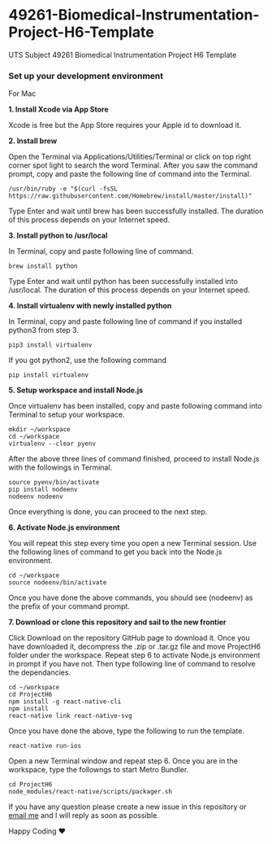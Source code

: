 # 49261-Biomedical-Instrumentation-Project-H6-Template
UTS Subject 49261 Biomedical Instrumentation Project H6 Template

### Set up your development environment ###

For Mac

**1. Install Xcode via App Store**

Xcode is free but the App Store requires your Apple id to download it.

**2. Install brew**

Open the Terminal via Applications/Utilities/Terminal or click on top right corner spot light to search the word Terminal. After you saw the command prompt, copy and paste the following line of command into the Terminal.

```
/usr/bin/ruby -e "$(curl -fsSL https://raw.githubusercontent.com/Homebrew/install/master/install)"
```

Type Enter and wait until brew has been successfully installed. The duration of this process depends on your Internet speed.

**3. Install python to /usr/local**

In Terminal, copy and paste following line of command.

```
brew install python
```

Type Enter and wait until python has been successfully installed into /usr/local. The duration of this process depends on your Internet speed.

**4. Install virtualenv with newly installed python**

In Terminal, copy and paste following line of command if you installed python3 from step 3.

```
pip3 install virtualenv
```

If you got python2, use the following command

```
pip install virtualenv
```

**5. Setup workspace and install Node.js**

Once virtualenv has been installed, copy and paste following command into Terminal to setup your workspace.

```
mkdir ~/workspace
cd ~/workspace
virtualenv --clear pyenv
```

After the above three lines of command finished, proceed to install Node.js with the followings in Terminal.

```
source pyenv/bin/activate
pip install nodeenv
nodeenv nodeenv
```

Once everything is done, you can proceed to the next step.

**6. Activate Node.js environment**

You will repeat this step every time you open a new Terminal session. Use the following lines of command to get you back into the Node.js environment.

```
cd ~/workspace
source nodeenv/bin/activate
```

Once you have done the above commands, you should see (nodeenv) as the prefix of your command prompt.

**7. Download or clone this repository and sail to the new frontier**

Click Download on the repository GitHub page to download it. Once you have downloaded it, decompress the .zip or .tar.gz file and move ProjectH6 folder under the workspace. Repeat step 6 to activate Node.js environment in prompt if you have not. Then type following line of command to resolve the dependancies.

```
cd ~/workspace
cd ProjectH6
npm install -g react-native-cli
npm install
react-native link react-native-svg
```

Once you have done the above, type the following to run the template.

```
react-native run-ios
```

Open a new Terminal window and repeat step 6. Once you are in the workspace, type the followngs to start Metro Bundler.

```
cd ProjectH6
node_modules/react-native/scripts/packager.sh
```

If you have any question please create a new issue in this repository or [email me](mailto:xu.lian@uts.edu.au) and I will reply as soon as possible.

Happy Coding :heart:
